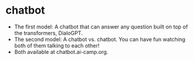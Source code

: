 # chatbot
 
- The first model: A chatbot that can answer any question built on top of the transformers, DialoGPT. 
- The second model: A chatbot vs. chatbot. You can have fun watching both of them talking to each other!
- Both available at chatbot.ai-camp.org.

